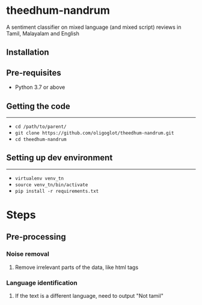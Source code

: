 # theedhum-nandrum
A sentiment classifier on mixed language (and mixed script) reviews in Tamil, Malayalam and English

## Installation
## Pre-requisites
* Python 3.7 or above
## Getting the code
----------------
* `cd /path/to/parent/`
* `git clone https://github.com/oligoglot/theedhum-nandrum.git`
* `cd theedhum-nandrum`

## Setting up dev environment
----------------
* `virtualenv venv_tn`
* `source venv_tn/bin/activate`
* `pip install -r requirements.txt `

# Steps
## Pre-processing
### Noise removal
1. Remove irrelevant parts of the data, like html tags

### Language identification
1. If the text is a different language, need to output "Not tamil"